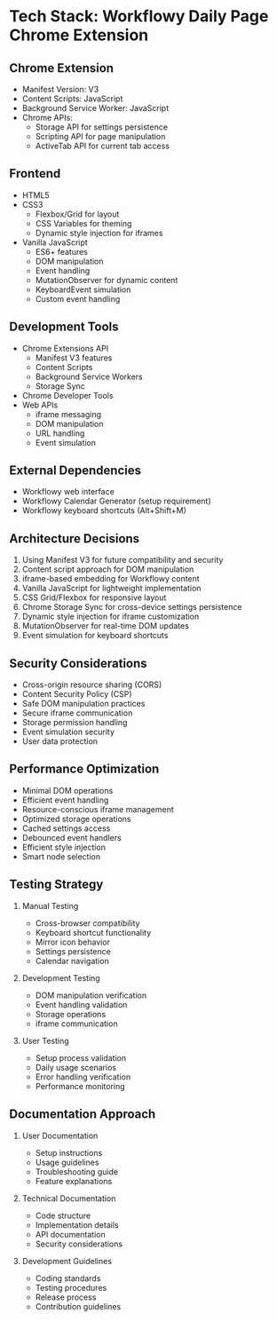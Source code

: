 # Tech Stack: Workflowy Daily Page Chrome Extension

## Chrome Extension
- Manifest Version: V3
- Content Scripts: JavaScript
- Background Service Worker: JavaScript
- Chrome APIs:
  - Storage API for settings persistence
  - Scripting API for page manipulation
  - ActiveTab API for current tab access

## Frontend
- HTML5
- CSS3
  - Flexbox/Grid for layout
  - CSS Variables for theming
  - Dynamic style injection for iframes
- Vanilla JavaScript
  - ES6+ features
  - DOM manipulation
  - Event handling
  - MutationObserver for dynamic content
  - KeyboardEvent simulation
  - Custom event handling

## Development Tools
- Chrome Extensions API
  - Manifest V3 features
  - Content Scripts
  - Background Service Workers
  - Storage Sync
- Chrome Developer Tools
- Web APIs
  - iframe messaging
  - DOM manipulation
  - URL handling
  - Event simulation

## External Dependencies
- Workflowy web interface
- Workflowy Calendar Generator (setup requirement)
- Workflowy keyboard shortcuts (Alt+Shift+M)

## Architecture Decisions
1. Using Manifest V3 for future compatibility and security
2. Content script approach for DOM manipulation
3. iframe-based embedding for Workflowy content
4. Vanilla JavaScript for lightweight implementation
5. CSS Grid/Flexbox for responsive layout
6. Chrome Storage Sync for cross-device settings persistence
7. Dynamic style injection for iframe customization
8. MutationObserver for real-time DOM updates
9. Event simulation for keyboard shortcuts

## Security Considerations
- Cross-origin resource sharing (CORS)
- Content Security Policy (CSP)
- Safe DOM manipulation practices
- Secure iframe communication
- Storage permission handling
- Event simulation security
- User data protection

## Performance Optimization
- Minimal DOM operations
- Efficient event handling
- Resource-conscious iframe management
- Optimized storage operations
- Cached settings access
- Debounced event handlers
- Efficient style injection
- Smart node selection

## Testing Strategy
1. Manual Testing
   - Cross-browser compatibility
   - Keyboard shortcut functionality
   - Mirror icon behavior
   - Settings persistence
   - Calendar navigation

2. Development Testing
   - DOM manipulation verification
   - Event handling validation
   - Storage operations
   - iframe communication

3. User Testing
   - Setup process validation
   - Daily usage scenarios
   - Error handling verification
   - Performance monitoring

## Documentation Approach
1. User Documentation
   - Setup instructions
   - Usage guidelines
   - Troubleshooting guide
   - Feature explanations

2. Technical Documentation
   - Code structure
   - Implementation details
   - API documentation
   - Security considerations

3. Development Guidelines
   - Coding standards
   - Testing procedures
   - Release process
   - Contribution guidelines
